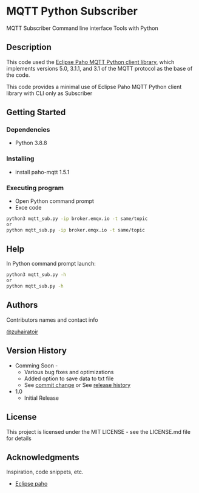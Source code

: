 # MQTT Python Subscriber

MQTT Subscriber Command line interface Tools with Python 

## Description

This code used the [Eclipse Paho MQTT Python client library](https://pypi.org/project/paho-mqtt/), which implements versions 5.0, 3.1.1, and 3.1 of the MQTT protocol  as the base of the code.

This code provides a minimal use of Eclipse Paho MQTT Python client library with CLI only as Subscriber

## Getting Started

### Dependencies

* Python 3.8.8

### Installing

* install paho-mqtt 1.5.1

### Executing program

* Open Python command prompt
* Exce code
```bash
python3 mqtt_sub.py -ip broker.emqx.io -t same/topic
or
python mqtt_sub.py -ip broker.emqx.io -t same/topic
```

## Help

In Python command prompt launch:
```bash
python3 mqtt_sub.py -h
or
python mqtt_sub.py -h
```

## Authors

Contributors names and contact info

[@zuhairatoir](https://twitter.com/zuhairatoir)

## Version History

* Comming Soon - 
    * Various bug fixes and optimizations
    * Added option to save data to txt file
    * See [commit change]() or See [release history]()
* 1.0
    * Initial Release

## License

This project is licensed under the MIT LICENSE - see the LICENSE.md file for details

## Acknowledgments

Inspiration, code snippets, etc.
* [Eclipse paho](https://www.eclipse.org/paho/index.php?page=clients/python/index.php)
